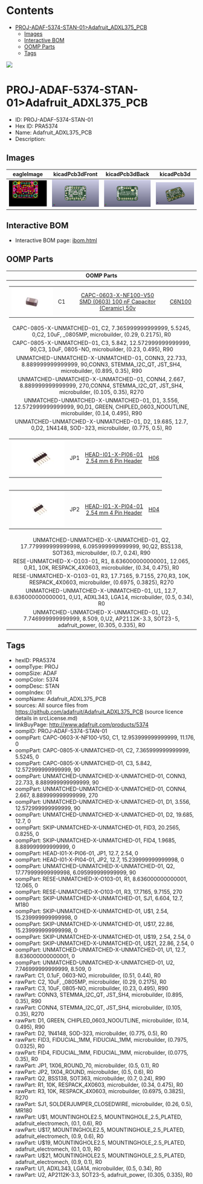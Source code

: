 



Contents
========

* [PROJ-ADAF-5374-STAN-01>Adafruit_ADXL375_PCB](#proj-adaf-5374-stan-01adafruit_adxl375_pcb)
	* [Images](#images)
	* [Interactive BOM](#interactive-bom)
	* [OOMP Parts](#oomp-parts)
	* [Tags](#tags)
  
![][im]
# PROJ-ADAF-5374-STAN-01>Adafruit_ADXL375_PCB

- ID: PROJ-ADAF-5374-STAN-01
- Hex ID: PRA5374
- Name: Adafruit_ADXL375_PCB
- Description: 

## Images
  
  

|eagleImage|kicadPcb3dFront|kicadPcb3dBack|kicadPcb3d|
| :---: | :---: | :---: | :---: |
|[![eagleImage](eagleImage_140.png)](eagleImage_600.png)|[![kicadPcb3dFront](kicadPcb3dFront_140.png)](kicadPcb3dFront_600.png)|[![kicadPcb3dBack](kicadPcb3dBack_140.png)](kicadPcb3dBack_600.png)|[![kicadPcb3d](kicadPcb3d_140.png)](kicadPcb3d_600.png)|

## Interactive BOM

- Interactive BOM page: [ibom.html](kicad/bom/ibom.html)

## OOMP Parts
  

|OOMP Parts|
| :---: |
|<table><tr><td>![CAPC-0603-X-NF100-V50](https://raw.githubusercontent.com/oomlout/oomlout_OOMP_parts/main/CAPC-0603-X-NF100-V50/image_140.jpg)</td><td> C1</td><td>[CAPC-0603-X-NF100-V50<br>SMD (0603) 100 nF Capacitor (Ceramic) 50v](https://github.com/oomlout/oomlout_OOMP_parts/tree/main/CAPC-0603-X-NF100-V50/)</td><td>[C6N100](https://github.com/oomlout/oomlout_OOMP_parts/tree/main/CAPC-0603-X-NF100-V50/)</td></tr></table>|
|CAPC-0805-X-UNMATCHED-01, C2, 7.365999999999999, 5.5245, 0,C2, 10uF, _0805MP, microbuilder, (0.29, 0.2175), R0|
|CAPC-0805-X-UNMATCHED-01, C3, 5.842, 12.572999999999999, 90,C3, 10uF, 0805-NO, microbuilder, (0.23, 0.495), R90|
|UNMATCHED-UNMATCHED-X-UNMATCHED-01, CONN3, 22.733, 8.889999999999999, 90,CONN3, STEMMA_I2C_QT, JST_SH4, microbuilder, (0.895, 0.35), R90|
|UNMATCHED-UNMATCHED-X-UNMATCHED-01, CONN4, 2.667, 8.889999999999999, 270,CONN4, STEMMA_I2C_QT, JST_SH4, microbuilder, (0.105, 0.35), R270|
|UNMATCHED-UNMATCHED-X-UNMATCHED-01, D1, 3.556, 12.572999999999999, 90,D1, GREEN, CHIPLED_0603_NOOUTLINE, microbuilder, (0.14, 0.495), R90|
|UNMATCHED-UNMATCHED-X-UNMATCHED-01, D2, 19.685, 12.7, 0,D2, 1N4148, SOD-323, microbuilder, (0.775, 0.5), R0|
|<table><tr><td>![HEAD-I01-X-PI06-01](https://raw.githubusercontent.com/oomlout/oomlout_OOMP_parts/main/HEAD-I01-X-PI06-01/image_140.jpg)</td><td> JP1</td><td>[HEAD-I01-X-PI06-01<br>2.54 mm 6 Pin Header](https://github.com/oomlout/oomlout_OOMP_parts/tree/main/HEAD-I01-X-PI06-01/)</td><td>[H06](https://github.com/oomlout/oomlout_OOMP_parts/tree/main/HEAD-I01-X-PI06-01/)</td></tr></table>|
|<table><tr><td>![HEAD-I01-X-PI04-01](https://raw.githubusercontent.com/oomlout/oomlout_OOMP_parts/main/HEAD-I01-X-PI04-01/image_140.jpg)</td><td> JP2</td><td>[HEAD-I01-X-PI04-01<br>2.54 mm 4 Pin Header](https://github.com/oomlout/oomlout_OOMP_parts/tree/main/HEAD-I01-X-PI04-01/)</td><td>[H04](https://github.com/oomlout/oomlout_OOMP_parts/tree/main/HEAD-I01-X-PI04-01/)</td></tr></table>|
|UNMATCHED-UNMATCHED-X-UNMATCHED-01, Q2, 17.779999999999998, 6.095999999999999, 90,Q2, BSS138, SOT363, microbuilder, (0.7, 0.24), R90|
|RESE-UNMATCHED-X-O103-01, R1, 8.636000000000001, 12.065, 0,R1, 10K, RESPACK_4X0603, microbuilder, (0.34, 0.475), R0|
|RESE-UNMATCHED-X-O103-01, R3, 17.7165, 9.7155, 270,R3, 10K, RESPACK_4X0603, microbuilder, (0.6975, 0.3825), R270|
|UNMATCHED-UNMATCHED-X-UNMATCHED-01, U1, 12.7, 8.636000000000001, 0,U1, ADXL343, LGA14, microbuilder, (0.5, 0.34), R0|
|UNMATCHED-UNMATCHED-X-UNMATCHED-01, U2, 7.746999999999999, 8.509, 0,U2, AP2112K-3.3, SOT23-5, adafruit_power, (0.305, 0.335), R0|

## Tags

- hexID: PRA5374
- oompType: PROJ
- oompSize: ADAF
- oompColor: 5374
- oompDesc: STAN
- oompIndex: 01
- oompName: Adafruit_ADXL375_PCB
- sources: All source files from https://github.com/adafruit/Adafruit_ADXL375_PCB (source licence details in srcLicense.md)
- linkBuyPage: http://www.adafruit.com/products/5374
- oompID: PROJ-ADAF-5374-STAN-01
- oompPart: CAPC-0603-X-NF100-V50, C1, 12.953999999999999, 11.176, 0
- oompPart: CAPC-0805-X-UNMATCHED-01, C2, 7.365999999999999, 5.5245, 0
- oompPart: CAPC-0805-X-UNMATCHED-01, C3, 5.842, 12.572999999999999, 90
- oompPart: UNMATCHED-UNMATCHED-X-UNMATCHED-01, CONN3, 22.733, 8.889999999999999, 90
- oompPart: UNMATCHED-UNMATCHED-X-UNMATCHED-01, CONN4, 2.667, 8.889999999999999, 270
- oompPart: UNMATCHED-UNMATCHED-X-UNMATCHED-01, D1, 3.556, 12.572999999999999, 90
- oompPart: UNMATCHED-UNMATCHED-X-UNMATCHED-01, D2, 19.685, 12.7, 0
- oompPart: SKIP-UNMATCHED-X-UNMATCHED-01, FID3, 20.2565, 0.8255, 0
- oompPart: SKIP-UNMATCHED-X-UNMATCHED-01, FID4, 1.9685, 8.889999999999999, 0
- oompPart: HEAD-I01-X-PI06-01, JP1, 12.7, 2.54, 0
- oompPart: HEAD-I01-X-PI04-01, JP2, 12.7, 15.239999999999998, 0
- oompPart: UNMATCHED-UNMATCHED-X-UNMATCHED-01, Q2, 17.779999999999998, 6.095999999999999, 90
- oompPart: RESE-UNMATCHED-X-O103-01, R1, 8.636000000000001, 12.065, 0
- oompPart: RESE-UNMATCHED-X-O103-01, R3, 17.7165, 9.7155, 270
- oompPart: SKIP-UNMATCHED-X-UNMATCHED-01, SJ1, 6.604, 12.7, M180
- oompPart: SKIP-UNMATCHED-X-UNMATCHED-01, U$1, 2.54, 15.239999999999998, 0
- oompPart: SKIP-UNMATCHED-X-UNMATCHED-01, U$17, 22.86, 15.239999999999998, 0
- oompPart: SKIP-UNMATCHED-X-UNMATCHED-01, U$19, 2.54, 2.54, 0
- oompPart: SKIP-UNMATCHED-X-UNMATCHED-01, U$21, 22.86, 2.54, 0
- oompPart: UNMATCHED-UNMATCHED-X-UNMATCHED-01, U1, 12.7, 8.636000000000001, 0
- oompPart: UNMATCHED-UNMATCHED-X-UNMATCHED-01, U2, 7.746999999999999, 8.509, 0
- rawPart: C1, 0.1uF, 0603-NO, microbuilder, (0.51, 0.44), R0
- rawPart: C2, 10uF, _0805MP, microbuilder, (0.29, 0.2175), R0
- rawPart: C3, 10uF, 0805-NO, microbuilder, (0.23, 0.495), R90
- rawPart: CONN3, STEMMA_I2C_QT, JST_SH4, microbuilder, (0.895, 0.35), R90
- rawPart: CONN4, STEMMA_I2C_QT, JST_SH4, microbuilder, (0.105, 0.35), R270
- rawPart: D1, GREEN, CHIPLED_0603_NOOUTLINE, microbuilder, (0.14, 0.495), R90
- rawPart: D2, 1N4148, SOD-323, microbuilder, (0.775, 0.5), R0
- rawPart: FID3, FIDUCIAL_1MM, FIDUCIAL_1MM, microbuilder, (0.7975, 0.0325), R0
- rawPart: FID4, FIDUCIAL_1MM, FIDUCIAL_1MM, microbuilder, (0.0775, 0.35), R0
- rawPart: JP1, 1X06_ROUND_70, microbuilder, (0.5, 0.1), R0
- rawPart: JP2, 1X04_ROUND, microbuilder, (0.5, 0.6), R0
- rawPart: Q2, BSS138, SOT363, microbuilder, (0.7, 0.24), R90
- rawPart: R1, 10K, RESPACK_4X0603, microbuilder, (0.34, 0.475), R0
- rawPart: R3, 10K, RESPACK_4X0603, microbuilder, (0.6975, 0.3825), R270
- rawPart: SJ1, SOLDERJUMPER_CLOSEDWIRE, microbuilder, (0.26, 0.5), MR180
- rawPart: U$1, MOUNTINGHOLE2.5, MOUNTINGHOLE_2.5_PLATED, adafruit_electromech, (0.1, 0.6), R0
- rawPart: U$17, MOUNTINGHOLE2.5, MOUNTINGHOLE_2.5_PLATED, adafruit_electromech, (0.9, 0.6), R0
- rawPart: U$19, MOUNTINGHOLE2.5, MOUNTINGHOLE_2.5_PLATED, adafruit_electromech, (0.1, 0.1), R0
- rawPart: U$21, MOUNTINGHOLE2.5, MOUNTINGHOLE_2.5_PLATED, adafruit_electromech, (0.9, 0.1), R0
- rawPart: U1, ADXL343, LGA14, microbuilder, (0.5, 0.34), R0
- rawPart: U2, AP2112K-3.3, SOT23-5, adafruit_power, (0.305, 0.335), R0



[im]: kicadPcb3d_450.png
